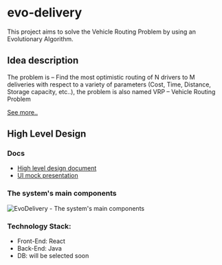 # evo-delivery
This project aims to solve the Vehicle Routing Problem by using an Evolutionary Algorithm.

## Idea description 
The problem is – Find the most optimistic routing of N drivers to M deliveries with respect to a variety of parameters (Cost, Time, Distance, Storage capacity, etc..), the problem is also named VRP – Vehicle Routing Problem

[See more..](https://docs.google.com/document/d/1F2b2w7NVdtS7YBejLpbxJvgs18NEC5nABe6iTfdRSbo/edit)

## High Level Design 

### Docs

- [High level design document](https://docs.google.com/document/d/1WvzX9wfRGVY7NMDletmn08b37k0nC-58F1kVaEdKsco/edit)
- [UI mock presentation](https://docs.google.com/presentation/d/1yus2l9vo72WWAzKM1OmZtCHfR0qlsTEPaDYi9Vh9C_I/edit?usp=sharing)

### The system's main components

![EvoDelivery - The system's main components](https://user-images.githubusercontent.com/65215909/145464655-2eae4df5-ba6e-415e-a8a3-68c09953bfca.png)

### Technology Stack:

- Front-End: React
- Back-End: Java
- DB: will be selected soon
